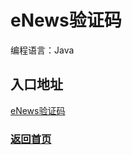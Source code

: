 # eNews验证码
<p>编程语言：Java</p>

## 入口地址

[eNews验证码](https://www.xinhuaenews.com)

### [返回首页](http://www.liuxiaowan.com/keynote/)